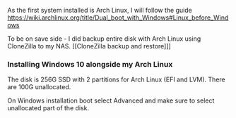 
As the first system installed is Arch Linux, I will follow the guide https://wiki.archlinux.org/title/Dual_boot_with_Windows#Linux_before_Windows

To be on save side - I did backup entire disk with Arch Linux using CloneZilla to my NAS. [[CloneZilla backup and restore]]]



### Installing Windows 10 alongside my Arch Linux

The disk is 256G SSD with 2 partitions for Arch Linux (EFI and LVM). There are 100G unallocated.

On Windows installation boot select Advanced and make sure to select unallocated part of the disk.






